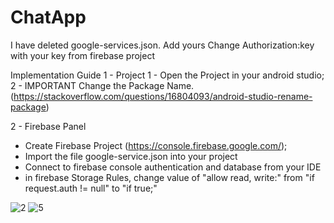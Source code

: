 # ChatApp


I have deleted google-services.json. Add yours
Change Authorization:key with your key from firebase project


Implementation Guide
1 - Project
1 - Open the Project in your android studio;
2 - IMPORTANT Change the Package Name. (https://stackoverflow.com/questions/16804093/android-studio-rename-package)


2 - Firebase Panel
- Create Firebase Project (https://console.firebase.google.com/);
- Import the file google-service.json into your project
- Connect to firebase console authentication and database from your IDE 
- in firebase Storage Rules, change value of "allow read, write:" from "if request.auth != null" to "if true;" 

![2](https://user-images.githubusercontent.com/55091674/93608620-04bcb080-f9f5-11ea-80d6-e483e4e3df5d.jpg)
![5](https://user-images.githubusercontent.com/55091674/93608663-11d99f80-f9f5-11ea-91b9-198386fcf591.jpg)
